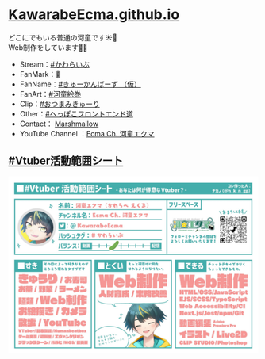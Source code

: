 # [KawarabeEcma.github.io](https://kawarabeecma.github.io/)
  
どこにでもいる普通の河童です☀️🥒  
Web制作をしています🧑‍💻

- Stream：[#かわらいぶ](https://twitter.com/hashtag/かわらいぶ)
- FanMark：🥒
- FanName：[#きゅーかんばーず （仮）](https://twitter.com/hashtag/きゅーかんばーず)
- FanArt：[#河童絵巻](https://twitter.com/hashtag/河童絵巻)
- Clip：[#おつまみきゅーり ](https://twitter.com/hashtag/おつまみきゅーり)
- Other：[#へっぽこフロントエンド道](https://twitter.com/hashtag/へっぽこフロントエンド道)
- Contact： [Marshmallow](https://marshmallow-qa.com/kawarabeecma)  
- YouTube Channel ：[Ecma Ch. 河童エクマ](https://www.youtube.com/channel/UCtayGWXp2NWel6CyfBcWw6Q?sub_confirmation=1)

## [#Vtuber活動範囲シート](https://twitter.com/hashtag/Vtuber活動範囲シート)

[![Ecma Kawarabe on twitter](./asset/image/profile.jpg)](https://twitter.com/KawarabeEcma)
